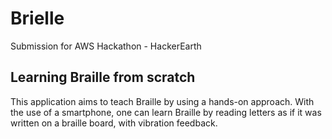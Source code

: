 # Brielle
Submission for AWS Hackathon - HackerEarth

## Learning Braille from scratch
This application aims to teach Braille by using a hands-on approach. With the use of a smartphone, one can learn Braille by reading letters as if it was written on a braille board, with vibration feedback.

